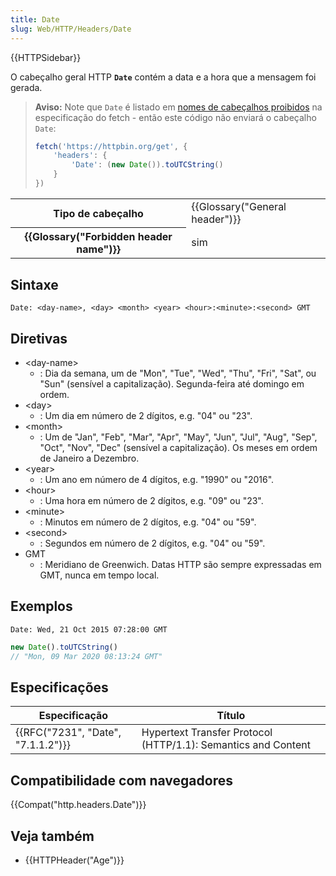 ```yaml
---
title: Date
slug: Web/HTTP/Headers/Date
---
```


{{HTTPSidebar}}

O cabeçalho geral HTTP **`Date`** contém a data e a hora que a mensagem foi gerada.

> **Aviso:** Note que `Date` é listado em [nomes de cabeçalhos proibidos](https://fetch.spec.whatwg.org/#forbidden-header-name) na especificação do fetch - então este código não enviará o cabeçalho `Date`:
>
> ```js
> fetch('https://httpbin.org/get', {
>     'headers': {
>         'Date': (new Date()).toUTCString()
>     }
> })
> ```

<table class="properties">
  <tbody>
    <tr>
      <th scope="row">Tipo de cabeçalho</th>
      <td>{{Glossary("General header")}}</td>
    </tr>
    <tr>
      <th scope="row">{{Glossary("Forbidden header name")}}</th>
      <td>sim</td>
    </tr>
  </tbody>
</table>

## Sintaxe

```
Date: <day-name>, <day> <month> <year> <hour>:<minute>:<second> GMT
```

## Diretivas

- \<day-name>
  - : Dia da semana, um de "Mon", "Tue", "Wed", "Thu", "Fri", "Sat", ou "Sun" (sensível a capitalização). Segunda-feira até domingo em ordem.
- \<day>
  - : Um dia em número de 2 dígitos, e.g. "04" ou "23".
- \<month>
  - : Um de "Jan", "Feb", "Mar", "Apr", "May", "Jun", "Jul", "Aug", "Sep", "Oct", "Nov", "Dec" (sensível a capitalização). Os meses em ordem de Janeiro a Dezembro.
- \<year>
  - : Um ano em número de 4 dígitos, e.g. "1990" ou "2016".
- \<hour>
  - : Uma hora em número de 2 dígitos, e.g. "09" ou "23".
- \<minute>
  - : Minutos em número de 2 dígitos, e.g. "04" ou "59".
- \<second>
  - : Segundos em número de 2 dígitos, e.g. "04" ou "59".
- GMT
  - : Meridiano de Greenwich. Datas HTTP são sempre expressadas em GMT, nunca em tempo local.

## Exemplos

```
Date: Wed, 21 Oct 2015 07:28:00 GMT
```

```js
new Date().toUTCString()
// "Mon, 09 Mar 2020 08:13:24 GMT"
```

## Especificações

| Especificação                                | Título                                                        |
| -------------------------------------------- | ------------------------------------------------------------- |
| {{RFC("7231", "Date", "7.1.1.2")}} | Hypertext Transfer Protocol (HTTP/1.1): Semantics and Content |

## Compatibilidade com navegadores

{{Compat("http.headers.Date")}}

## Veja também

- {{HTTPHeader("Age")}}
